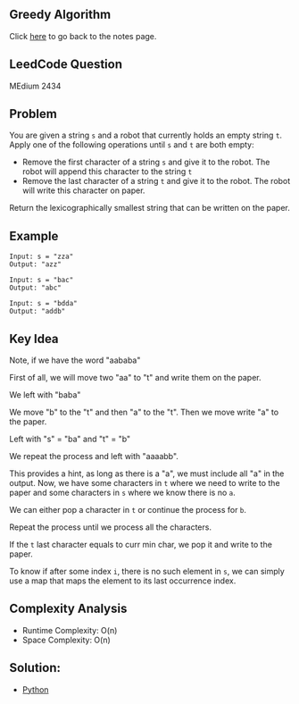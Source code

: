 ## Greedy Algorithm
Click [here](../notes.md) to go back to the notes page.

## LeedCode Question
MEdium 2434

## Problem
You are given a string `s` and a robot that currently holds an empty string `t`. Apply one of the following operations until `s` and `t` are both empty:
- Remove the first character of a string `s` and give it to the robot. The robot will append this character to the string `t`
- Remove the last character of a string `t` and give it to the robot. The robot will write this character on paper.

Return the lexicographically smallest string that can be written on the paper.

## Example
```
Input: s = "zza"
Output: "azz"

Input: s = "bac"
Output: "abc"

Input: s = "bdda"
Output: "addb"
```

## Key Idea
Note, if we have the word "aababa"

First of all, we will move two "aa" to "t" and write them on the paper.

We left with "baba"

We move "b" to the "t" and then "a" to the "t". Then we move write "a" to the paper.

Left with "s" = "ba" and "t" = "b"

We repeat the process and left with "aaaabb".

This provides a hint, as long as there is a "a", we must include all "a" in the output. Now, we have some characters in `t` where we need to write to the paper and some characters in `s` where we know there is no `a`.

We can either pop a character in `t` or continue the process for `b`.

Repeat the process until we process all the characters.

If the `t` last character equals to curr min char, we pop it and write to the paper.

To know if after some index `i`, there is no such element in `s`, we can simply use a map that maps the element to its last occurrence index.

## Complexity Analysis
- Runtime Complexity: O(n)
- Space Complexity: O(n)

## Solution:
- [Python](./solution.py)